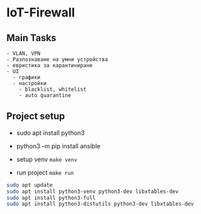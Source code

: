 # IoT-Firewall

## Main Tasks

    - VLAN, VPN
    - Разпознаване на умни устройства
    - евристика за карантиниране
    - UI
      - графики
      - настройки
        - blacklist, whitelist
        - auto quarantine



## Project setup
  - sudo apt install python3
  - python3 -m pip install ansible

  - setup venv `make venv`
  - run project `make run`



```bash
sudo apt update
sudo apt install python3-venv python3-dev libxtables-dev
sudo apt install python3-full
sudo apt install python3-distutils python3-dev libxtables-dev
```
  
